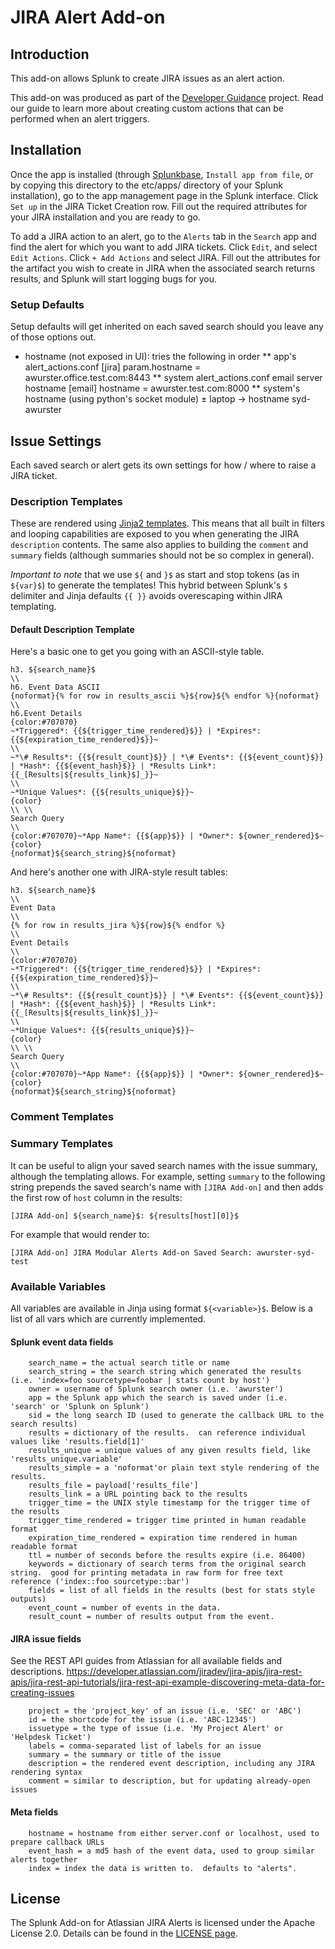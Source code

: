 # JIRA Alert Add-on

## Introduction

This add-on allows Splunk to create JIRA issues as an alert action.

This add-on was produced as part of the
[Developer Guidance](http://dev.splunk.com/goto/alerting) project. Read our
guide to learn more about creating custom actions that can be performed when an
alert triggers.

## Installation

Once the app is installed (through [Splunkbase](https://splunkbase.splunk.com),
`Install app from file`, or by copying this directory to the etc/apps/ directory
of your Splunk installation), go to the app management page in the Splunk
interface. Click `Set up` in the JIRA Ticket Creation row. Fill out the required
attributes for your JIRA installation and you are ready to go.

To add a JIRA action to an alert, go to the `Alerts` tab in the `Search` app and
find the alert for which you want to add JIRA tickets. Click `Edit`, and select
`Edit Actions`. Click `+ Add Actions` and select JIRA. Fill out the attributes
for the artifact you wish to create in JIRA when the associated search returns
results, and Splunk will start logging bugs for you.

### Setup Defaults
Setup defaults will get inherited on each saved search should you leave any of those options out.

* hostname (not exposed in UI): tries the following in order
** app's alert_actions.conf
    [jira]
    param.hostname = awurster.office.test.com:8443
** system alert_actions.conf email server hostname
    [email]
    hostname = awurster.test.com:8000
** system's hostname (using python's socket module)
    ± laptop → hostname
    syd-awurster


## Issue Settings
Each saved search or alert gets its own settings for how / where to raise a JIRA ticket.

### Description Templates
These are rendered using [Jinja2 templates](http://jinja.pocoo.org/docs/dev/templates/).  This means that all built in filters and looping capabilities are exposed to you when generating the JIRA `description` contents.  The same also applies to building the `comment` and `summary` fields (although summaries should not be so complex in general).

_Important to note_ that we use `${` and `}$` as start and stop tokens (as in `${var}$`) to generate the templates!  This hybrid between Splunk's `$` delimiter and Jinja defaults `{{ }}` avoids overescaping within JIRA templating.

#### Default Description Template
Here's a basic one to get you going with an ASCII-style table.

    h3. ${search_name}$
    \\
    h6. Event Data ASCII
    {noformat}{% for row in results_ascii %}${row}${% endfor %}{noformat}
    \\
    h6.Event Details
    {color:#707070}
    ~*Triggered*: {{${trigger_time_rendered}$}} | *Expires*: {{${expiration_time_rendered}$}}~
    \\
    ~*\# Results*: {{${result_count}$}} | *\# Events*: {{${event_count}$}} | *Hash*: {{${event_hash}$}} | *Results Link*: {{_[Results|${results_link}$]_}}~
    \\
    ~*Unique Values*: {{${results_unique}$}}~
    {color}
    \\ \\
    Search Query
    \\
    {color:#707070}~*App Name*: {{${app}$}} | *Owner*: ${owner_rendered}$~{color}
    {noformat}${search_string}${noformat}

And here's another one with JIRA-style result tables:

    h3. ${search_name}$
    \\
    Event Data
    \\
    {% for row in results_jira %}${row}${% endfor %}
    \\
    Event Details
    \\
    {color:#707070}
    ~*Triggered*: {{${trigger_time_rendered}$}} | *Expires*: {{${expiration_time_rendered}$}}~
    \\
    ~*\# Results*: {{${result_count}$}} | *\# Events*: {{${event_count}$}} | *Hash*: {{${event_hash}$}} | *Results Link*: {{_[Results|${results_link}$]_}}~
    \\
    ~*Unique Values*: {{${results_unique}$}}~
    {color}
    \\ \\
    Search Query
    \\
    {color:#707070}~*App Name*: {{${app}$}} | *Owner*: ${owner_rendered}$~{color}
    {noformat}${search_string}${noformat}

### Comment Templates

### Summary Templates
It can be useful to align your saved search names with the issue summary, although the templating allows.  For example, setting `summary` to the following string prepends the saved search's name with `[JIRA Add-on]` and then adds the first row of `host` column in the results:

    [JIRA Add-on] ${search_name}$: ${results[host][0]}$
For example that would render to:

    [JIRA Add-on] JIRA Modular Alerts Add-on Saved Search: awurster-syd-test

### Available Variables
All variables are available in Jinja using format `${<variable>}$`.  Below is a list of all vars which are currently implemented.

#### Splunk event data fields

        search_name = the actual search title or name
        search_string = the search string which generated the results (i.e. 'index=foo sourcetype=foobar | stats count by host')
        owner = username of Splunk search owner (i.e. 'awurster')
        app = the Splunk app which the search is saved under (i.e. 'search' or 'Splunk on Splunk')
        sid = the long search ID (used to generate the callback URL to the search results)
        results = dictionary of the results.  can reference individual values like 'results.field[1]' 
        results_unique = unique values of any given results field, like 'results_unique.variable'
        results_simple = a 'noformat'or plain text style rendering of the results.
        results_file = payload['results_file']
        results_link = a URL pointing back to the results
        trigger_time = the UNIX style timestamp for the trigger time of the results
        trigger_time_rendered = trigger time printed in human readable format
        expiration_time_rendered = expiration time rendered in human readable format
        ttl = number of seconds before the results expire (i.e. 86400)
        keywords = dictionary of search terms from the original search string.  good for printing metadata in raw form for free text reference ('index::foo sourcetype::bar')
        fields = list of all fields in the results (best for stats style outputs)
        event_count = number of events in the data.
        result_count = number of results output from the event.

#### JIRA issue fields
See the REST API guides from Atlassian for all available fields and descriptions.
https://developer.atlassian.com/jiradev/jira-apis/jira-rest-apis/jira-rest-api-tutorials/jira-rest-api-example-discovering-meta-data-for-creating-issues

        project = the 'project_key' of an issue (i.e. 'SEC' or 'ABC')
        id = the shortcode for the issue (i.e. 'ABC-12345')
        issuetype = the type of issue (i.e. 'My Project Alert' or 'Helpdesk Ticket')
        labels = comma-separated list of labels for an issue
        summary = the summary or title of the issue
        description = the rendered event description, including any JIRA rendering syntax
        comment = similar to description, but for updating already-open issues

#### Meta fields

        hostname = hostname from either server.conf or localhost, used to prepare callback URLs
        event_hash = a md5 hash of the event data, used to group similar alerts together
        index = index the data is written to.  defaults to "alerts".

## License
The Splunk Add-on for Atlassian JIRA Alerts is licensed under the Apache License 2.0. Details can be found in the [LICENSE page](http://www.apache.org/licenses/LICENSE-2.0).
